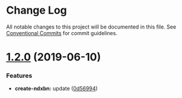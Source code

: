 # Change Log

All notable changes to this project will be documented in this file.
See [Conventional Commits](https://conventionalcommits.org) for commit guidelines.

# [1.2.0](https://github.com/ndxbn/ndxbn/compare/create-ndxbn@0.0.4...create-ndxbn@1.2.0) (2019-06-10)


### Features

* **create-ndxbn:** update ([0d56994](https://github.com/ndxbn/ndxbn/commit/0d56994))
